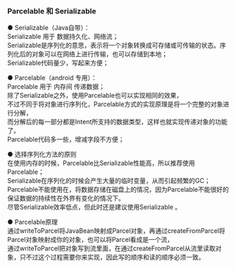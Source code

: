 ### Parcelable 和 Serializable  


● Serializable（Java自带）：    
Serializable 用于 数据持久化、网络流；    
Serializable是序列化的意思，表示将一个对象转换成可存储或可传输的状态。序列化后的对象可以在网络上进行传输，也可以存储到本地；  
Serializable代码量少，写起来方便；  

● Parcelable（android 专用）：  
Parcelable 用于 内存间 传递数据；   
除了Serializable之外，使用Parcelable也可以实现相同的效果，  
不过不同于将对象进行序列化，Parcelable方式的实现原理是将一个完整的对象进行分解，  
而分解后的每一部分都是Intent所支持的数据类型，这样也就实现传递对象的功能了。  
Parcelable代码多一些，增减字段不方便；  


● 选择序列化方法的原则  
在使用内存的时候，Parcelable比Serializable性能高，所以推荐使用Parcelable；  
Serializable在序列化的时候会产生大量的临时变量，从而引起频繁的GC；  
Parcelable不能使用在，将数据存储在磁盘上的情况，因为Parcelable不能很好的保证数据的持续性在外界有变化的情况下。  
尽管Serializable效率低点，但此时还是建议使用Serializable 。  

● Parcelable原理  
通过writeToParcel将JavaBean映射成Parcel对象，再通过createFromParcel将Parcel对象映射成你的对象，也可以将Parcel看成是一个流，  
通过writeToParcel把对象写到流里面，在通过createFromParcel从流里读取对象，只不过这个过程需要你来实现，因此写的顺序和读的顺序必须一致。  


